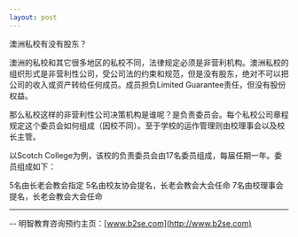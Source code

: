 ```yaml
---
layout: post
---
```

澳洲私校有没有股东？

澳洲的私校和其它很多地区的私校不同，法律规定必须是非营利机构。澳洲私校的组织形式是非营利性公司，受公司法的约束和规范，但是没有股东，绝对不可以把公司的收入或资产转给任何成员。成员担负Limited Guarantee责任，但没有股份权益。

那么私校这样的非营利性公司决策机构是谁呢？是负责委员会。每个私校公司章程规定这个委员会如何组成（因校不同）。至于学校的运作管理则由校理事会以及校长主管。

以Scotch College为例，该校的负责委员会由17名委员组成，每届任期一年。委员组成如下：

5名由长老会教会指定
5名由校友协会提名，长老会教会大会任命
7名由校理事会提名，长老会教会大会任命


------------------

-- 明智教育咨询预约主页：[www.b2se.com](http://www.b2se.com)